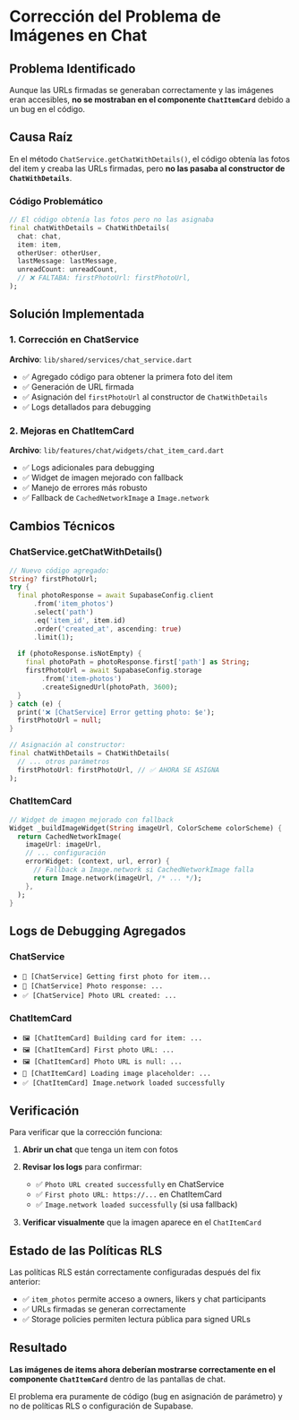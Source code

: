 # Corrección del Problema de Imágenes en Chat

## Problema Identificado

Aunque las URLs firmadas se generaban correctamente y las imágenes eran accesibles, **no se mostraban en el componente `ChatItemCard`** debido a un bug en el código.

## Causa Raíz

En el método `ChatService.getChatWithDetails()`, el código obtenía las fotos del item y creaba las URLs firmadas, pero **no las pasaba al constructor de `ChatWithDetails`**.

### Código Problemático
```dart
// El código obtenía las fotos pero no las asignaba
final chatWithDetails = ChatWithDetails(
  chat: chat,
  item: item,
  otherUser: otherUser,
  lastMessage: lastMessage,
  unreadCount: unreadCount,
  // ❌ FALTABA: firstPhotoUrl: firstPhotoUrl,
);
```

## Solución Implementada

### 1. Corrección en ChatService

**Archivo**: `lib/shared/services/chat_service.dart`

- ✅ Agregado código para obtener la primera foto del item
- ✅ Generación de URL firmada
- ✅ Asignación del `firstPhotoUrl` al constructor de `ChatWithDetails`
- ✅ Logs detallados para debugging

### 2. Mejoras en ChatItemCard

**Archivo**: `lib/features/chat/widgets/chat_item_card.dart`

- ✅ Logs adicionales para debugging
- ✅ Widget de imagen mejorado con fallback
- ✅ Manejo de errores más robusto
- ✅ Fallback de `CachedNetworkImage` a `Image.network`

## Cambios Técnicos

### ChatService.getChatWithDetails()
```dart
// Nuevo código agregado:
String? firstPhotoUrl;
try {
  final photoResponse = await SupabaseConfig.client
      .from('item_photos')
      .select('path')
      .eq('item_id', item.id)
      .order('created_at', ascending: true)
      .limit(1);
  
  if (photoResponse.isNotEmpty) {
    final photoPath = photoResponse.first['path'] as String;
    firstPhotoUrl = await SupabaseConfig.storage
        .from('item-photos')
        .createSignedUrl(photoPath, 3600);
  }
} catch (e) {
  print('❌ [ChatService] Error getting photo: $e');
  firstPhotoUrl = null;
}

// Asignación al constructor:
final chatWithDetails = ChatWithDetails(
  // ... otros parámetros
  firstPhotoUrl: firstPhotoUrl, // ✅ AHORA SE ASIGNA
);
```

### ChatItemCard
```dart
// Widget de imagen mejorado con fallback
Widget _buildImageWidget(String imageUrl, ColorScheme colorScheme) {
  return CachedNetworkImage(
    imageUrl: imageUrl,
    // ... configuración
    errorWidget: (context, url, error) {
      // Fallback a Image.network si CachedNetworkImage falla
      return Image.network(imageUrl, /* ... */);
    },
  );
}
```

## Logs de Debugging Agregados

### ChatService
- `📸 [ChatService] Getting first photo for item...`
- `📸 [ChatService] Photo response: ...`
- `✅ [ChatService] Photo URL created: ...`

### ChatItemCard
- `🖼️ [ChatItemCard] Building card for item: ...`
- `🖼️ [ChatItemCard] First photo URL: ...`
- `🖼️ [ChatItemCard] Photo URL is null: ...`
- `🔄 [ChatItemCard] Loading image placeholder: ...`
- `✅ [ChatItemCard] Image.network loaded successfully`

## Verificación

Para verificar que la corrección funciona:

1. **Abrir un chat** que tenga un item con fotos
2. **Revisar los logs** para confirmar:
   - ✅ `Photo URL created successfully` en ChatService
   - ✅ `First photo URL: https://...` en ChatItemCard
   - ✅ `Image.network loaded successfully` (si usa fallback)

3. **Verificar visualmente** que la imagen aparece en el `ChatItemCard`

## Estado de las Políticas RLS

Las políticas RLS están correctamente configuradas después del fix anterior:
- ✅ `item_photos` permite acceso a owners, likers y chat participants
- ✅ URLs firmadas se generan correctamente
- ✅ Storage policies permiten lectura pública para signed URLs

## Resultado

**Las imágenes de items ahora deberían mostrarse correctamente en el componente `ChatItemCard`** dentro de las pantallas de chat.

El problema era puramente de código (bug en asignación de parámetro) y no de políticas RLS o configuración de Supabase.
